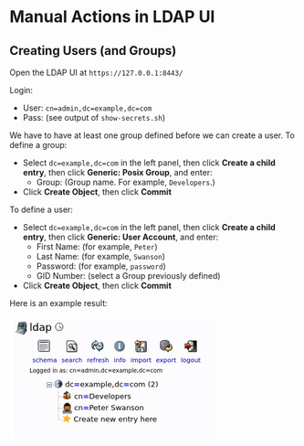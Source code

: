 # Manual Actions in LDAP UI

## Creating Users (and Groups)

Open the LDAP UI at `https://127.0.0.1:8443/`

Login:

* User: `cn=admin,dc=example,dc=com`
* Pass: (see output of `show-secrets.sh`)

We have to have at least one group defined before we can create a user.
To define a group:

* Select `dc=example,dc=com` in the left panel, then click **Create a child entry**,
  then click **Generic: Posix Group**, and enter:
    * Group: (Group name. For example, `Developers`.)
* Click **Create Object**, then click **Commit**

To define a user:

* Select `dc=example,dc=com` in the left panel, then click **Create a child entry**,
  then click **Generic: User Account**, and enter:
    * First Name: (for example, `Peter`)
    * Last Name: (for example, `Swanson`)
    * Password: (for example, `password`)
    * GID Number: (select a Group previously defined)
* Click **Create Object**, then click **Commit**

Here is an example result:

![](LDAP-UI-User-Group-Example.png)